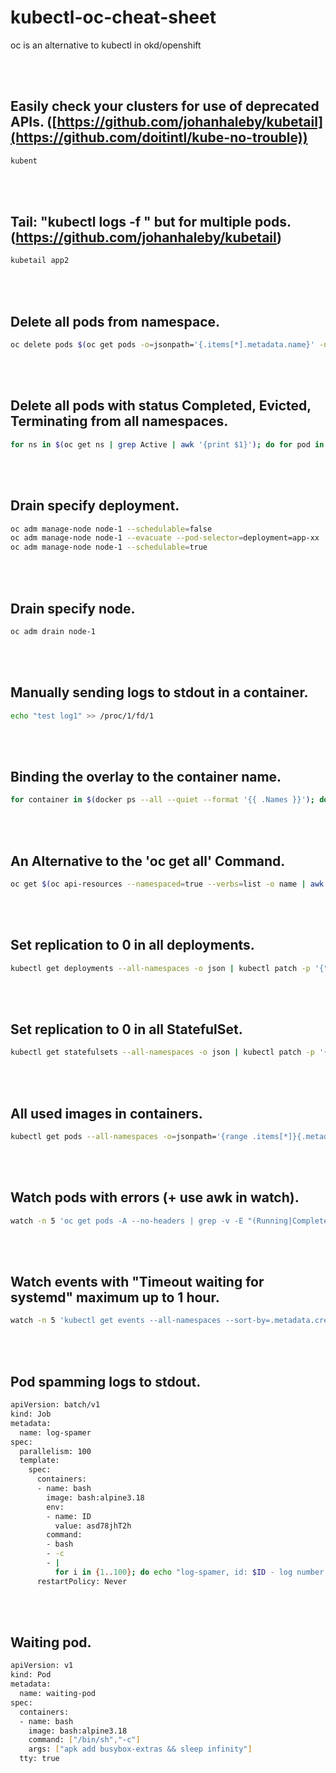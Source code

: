 # kubectl-oc-cheat-sheet
oc is an alternative to kubectl in okd/openshift


<br /><br />

## Easily check your clusters for use of deprecated APIs. ([https://github.com/johanhaleby/kubetail](https://github.com/doitintl/kube-no-trouble))
```bash
kubent
```

<br /><br />

## Tail: "kubectl logs -f " but for multiple pods. (https://github.com/johanhaleby/kubetail)
```bash
kubetail app2
```

<br /><br />

## Delete all pods from namespace.
```bash
oc delete pods $(oc get pods -o=jsonpath='{.items[*].metadata.name}' -n NS) -n NS --force=true
```

<br /><br />

## Delete all pods with status Completed, Evicted, Terminating from all namespaces.
```bash
for ns in $(oc get ns | grep Active | awk '{print $1}'); do for pod in $(oc get pods -n ${ns} | grep -E '(Completed|Evicted|Terminating)' | awk '{print $1}'); do oc delete pod --force=true  ${pod} -n ${ns}; done; done
```

<br /><br />

## Drain specify deployment.
```bash
oc adm manage-node node-1 --schedulable=false
oc adm manage-node node-1 --evacuate --pod-selector=deployment=app-xx
oc adm manage-node node-1 --schedulable=true
```

<br /><br />

## Drain specify node.
```bash
oc adm drain node-1
```

<br /><br />

## Manually sending logs to stdout in a container.
```bash
echo "test log1" >> /proc/1/fd/1
```

<br /><br />

## Binding the overlay to the container name.
```bash
for container in $(docker ps --all --quiet --format '{{ .Names }}'); do echo "$(docker inspect $container --format '{{.GraphDriver.Data.MergedDir }}' | grep -Po '^.+?(?=/merged)'  ) = $container"; done
```

<br /><br />

## An Alternative to the 'oc get all' Command.
```bash
oc get $(oc api-resources --namespaced=true --verbs=list -o name | awk '{printf "%s%s",sep,$0;sep=","}') --ignore-not-found -n ${NAMESPACE} -o=custom-columns=KIND:.kind,NAME:.metadata.name --sort-by='kind'
```

<br /><br />

## Set replication to 0 in all deployments.
```bash
kubectl get deployments --all-namespaces -o json | kubectl patch -p '{"spec":{"replicas":0}}' -f -
```

<br /><br />

## Set replication to 0 in all StatefulSet.
```bash
kubectl get statefulsets --all-namespaces -o json | kubectl patch -p '{"spec":{"replicas":0}}' -f -
```

<br /><br />

## All used images in containers.
```bash
kubectl get pods --all-namespaces -o=jsonpath='{range .items[*]}{.metadata.namespace}{"/"}{.metadata.name}{":\t"}{range .spec.containers[*]}{.image}{"\n"}{end}{range .spec.initContainers[*]}{.image}{"\n"}{end}{"\n"}{end}'
```

<br /><br />

## Watch pods with errors (+ use awk in watch).
```bash
watch -n 5 'oc get pods -A --no-headers | grep -v -E "(Running|Completed)" | awk '\''{print $1, $2, $4, $6}'\'''
```

<br /><br />

## Watch events with "Timeout waiting for systemd" maximum up to 1 hour.
```bash
watch -n 5 'kubectl get events --all-namespaces --sort-by=.metadata.creationTimestamp -o custom-columns=LAST-SEEN:.lastTimestamp,NAMESPACE:.metadata.namespace,POD:.involvedObject.name,NODE:.source.host,MESSAGE:.message | awk -v d1="$(TZ=UTC date +"%Y-%m-%dT%H:%M:%SZ" -d "1 hour ago")" "BEGIN { OFS = \"\t\"; print \"LAST-SEEN\", \"NAMESPACE\", \"POD\", \"NODE\", \"MESSAGE\" } \$1 > d1 { print \$0 }" | grep "Timeout waiting for systemd" | awk '\''{print $4}'\'' | sort | uniq -c'
```

<br /><br />

## Pod spamming logs to stdout.
```bash
apiVersion: batch/v1
kind: Job
metadata:
  name: log-spamer
spec:
  parallelism: 100
  template:
    spec:
      containers:
      - name: bash
        image: bash:alpine3.18
        env:
        - name: ID
          value: asd78jhT2h
        command:
        - bash
        - -c
        - |
          for i in {1..100}; do echo "log-spamer, id: $ID - log number $i" >> /proc/1/fd/1; done
      restartPolicy: Never
```

<br /><br />

## Waiting pod.
```bash
apiVersion: v1
kind: Pod
metadata:
  name: waiting-pod
spec:
  containers:
  - name: bash
    image: bash:alpine3.18
    command: ["/bin/sh","-c"]
    args: ["apk add busybox-extras && sleep infinity"]
  tty: true
```

<br /><br />
